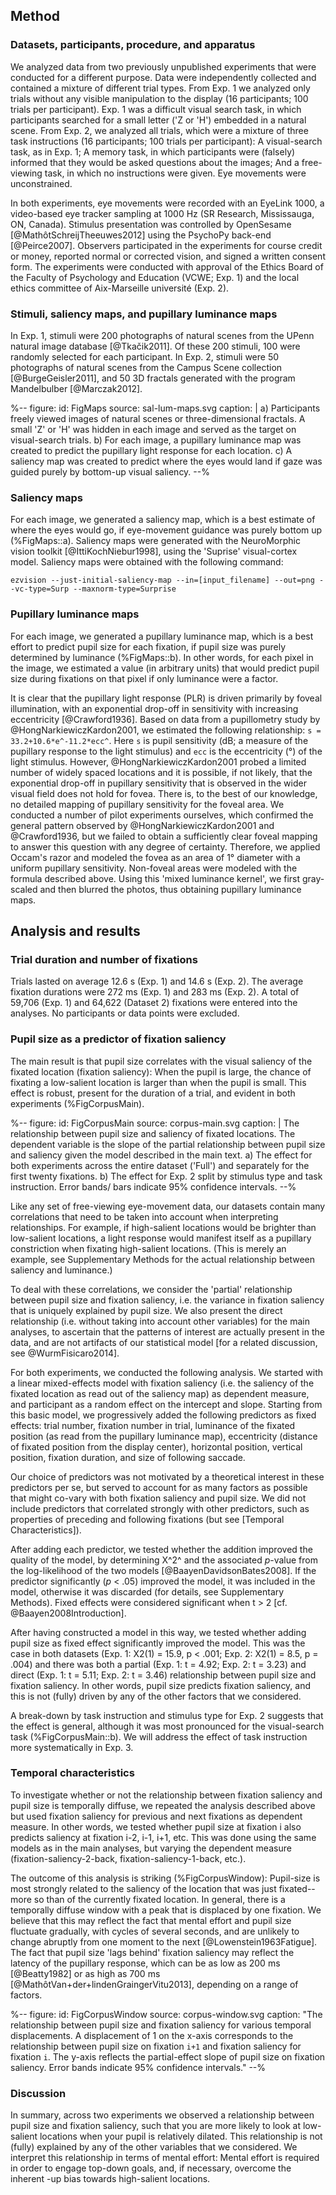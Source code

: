 ## Method

### Datasets, participants, procedure, and apparatus

We analyzed data from two previously unpublished experiments that were conducted for a different purpose. Data were independently collected and contained a mixture of different trial types. From Exp. 1 we analyzed only trials without any visible manipulation to the display (16 participants; 100 trials per participant). Exp. 1 was a difficult visual search task, in which participants searched for a small letter ('Z or 'H') embedded in a natural scene. From Exp. 2, we analyzed all trials, which were a mixture of three task instructions (16 participants; 100 trials per participant): A visual-search task, as in Exp. 1; A memory task, in which participants were (falsely) informed that they would be asked questions about the images; And a free-viewing task, in which no instructions were given. Eye movements were unconstrained.

In both experiments, eye movements were recorded with an EyeLink 1000, a video-based eye tracker sampling at 1000 Hz (SR Research, Mississauga, ON, Canada). Stimulus presentation was controlled by OpenSesame [@MathôtSchreijTheeuwes2012] using the PsychoPy back-end [@Peirce2007]. Observers participated in the experiments for course credit or money, reported normal or corrected vision, and signed a written consent form. The experiments were conducted with approval of the Ethics Board of the Faculty of Psychology and Education (VCWE; Exp. 1) and the local ethics committee of Aix-Marseille université (Exp. 2).

### Stimuli, saliency maps, and pupillary luminance maps

In Exp. 1, stimuli were 200 photographs of natural scenes from the UPenn natural image database [@Tkačik2011]. Of these 200 stimuli, 100 were randomly selected for each participant. In Exp. 2, stimuli were 50 photographs of natural scenes from the Campus Scene collection [@BurgeGeisler2011], and 50 3D fractals generated with the program Mandelbulber [@Marczak2012].

%--
figure:
 id: FigMaps
 source: sal-lum-maps.svg
 caption: |
  a) Participants freely viewed images of natural scenes or three-dimensional fractals. A small 'Z' or 'H' was hidden in each image and served as the target on visual-search trials. b) For each image, a pupillary luminance map was created to predict the pupillary light response for each location. c) A saliency map was created to predict where the eyes would land if gaze was guided purely by bottom-up visual saliency.
--%

### Saliency maps

For each image, we generated a saliency map, which is a best estimate of where the eyes would go, if eye-movement guidance was purely bottom up (%FigMaps::a). Saliency maps were generated with the NeuroMorphic vision toolkit [@IttiKochNiebur1998], using the 'Suprise' visual-cortex model. Saliency maps were obtained with the following command:

	ezvision --just-initial-saliency-map --in=[input_filename] --out=png --vc-type=Surp --maxnorm-type=Surprise

### Pupillary luminance maps

For each image, we generated a pupillary luminance map, which is a best effort to predict pupil size for each fixation, if pupil size was purely determined by luminance (%FigMaps::b). In other words, for each pixel in the image, we estimated a value (in arbitrary units) that would predict pupil size during fixations on that pixel if only luminance were a factor.

It is clear that the pupillary light response (PLR) is driven primarily by foveal illumination, with an exponential drop-off in sensitivity with increasing eccentricity [@Crawford1936]. Based on data from a pupillometry study by @HongNarkiewiczKardon2001, we estimated the following relationship: `s = 33.2+10.6*e^-11.2*ecc^`. Here `s` is pupil sensitivity (dB; a measure of the pupillary response to the light stimulus) and `ecc` is the eccentricity (°) of the light stimulus. However, @HongNarkiewiczKardon2001 probed a limited number of widely spaced locations and it is possible, if not likely, that the exponential drop-off in pupillary sensitivity that is observed in the wider visual field does not hold for fovea. There is, to the best of our knowledge, no detailed mapping of pupillary sensitivity for the foveal area. We conducted a number of pilot experiments ourselves, which confirmed the general pattern observed by @HongNarkiewiczKardon2001 and @Crawford1936, but we failed to obtain a sufficiently clear foveal mapping to answer this question with any degree of certainty. Therefore, we applied Occam's razor and modeled the fovea as an area of 1° diameter with a uniform pupillary sensitivity. Non-foveal areas were modeled with the formula described above. Using this 'mixed luminance kernel', we first gray-scaled and then blurred the photos, thus obtaining pupillary luminance maps.

## Analysis and results

### Trial duration and number of fixations

Trials lasted on average 12.6 s (Exp. 1) and 14.6 s (Exp. 2). The average fixation durations were 272 ms (Exp. 1) and 283 ms (Exp. 2). A total of 59,706 (Exp. 1) and 64,622 (Dataset 2) fixations were entered into the analyses. No participants or data points were excluded.

### Pupil size as a predictor of fixation saliency

The main result is that pupil size correlates with the visual saliency of the fixated location (fixation saliency): When the pupil is large, the chance of fixating a low-salient location is larger than when the pupil is small. This effect is robust, present for the duration of a trial, and evident in both experiments (%FigCorpusMain).

%--
figure:
 id: FigCorpusMain
 source: corpus-main.svg
 caption: |
  The relationship between pupil size and saliency of fixated locations. The dependent variable is the slope of the partial relationship between pupil size and saliency given the model described in the main text. a) The effect for both experiments across the entire dataset ('Full') and separately for the first twenty fixations. b) The effect for Exp. 2 split by stimulus type and task instruction. Error bands/ bars indicate 95% confidence intervals.
--%

Like any set of free-viewing eye-movement data, our datasets contain many correlations that need to be taken into account when interpreting relationships. For example, if high-salient locations would be brighter than low-salient locations, a light response would manifest itself as a pupillary constriction when fixating high-salient locations. (This is merely an example, see Supplementary Methods for the actual relationship between saliency and luminance.)

To deal with these correlations, we consider the 'partial' relationship between pupil size and fixation saliency, i.e. the variance in fixation saliency that is uniquely explained by pupil size. We also present the direct relationship (i.e. without taking into account other variables) for the main analyses, to ascertain that the patterns of interest are actually present in the data, and are not artifacts of our statistical model [for a related discussion, see @WurmFisicaro2014].

For both experiments, we conducted the following analysis. We started with a linear mixed-effects model with fixation saliency (i.e. the saliency of the fixated location as read out of the saliency map) as dependent measure, and participant as a random effect on the intercept and slope. Starting from this basic model, we progressively added the following predictors as fixed effects: trial number, fixation number in trial, luminance of the fixated position (as read from the pupillary luminance map), eccentricity (distance of fixated position from the display center), horizontal position, vertical position, fixation duration, and size of following saccade.

Our choice of predictors was not motivated by a theoretical interest in these predictors per se, but served to account for as many factors as possible that might co-vary with both fixation saliency and pupil size. We did not include predictors that correlated strongly with other predictors, such as properties of preceding and following fixations (but see [Temporal Characteristics]).

After adding each predictor, we tested whether the addition improved the quality of the model, by determining X^2^ and the associated *p*-value from the log-likelihood of the two models [@BaayenDavidsonBates2008]. If the predictor significantly (*p* < .05) improved the model, it was included in the model, otherwise it was discarded (for details, see Supplementary Methods). Fixed effects were considered significant when t > 2 [cf. @Baayen2008Introduction].

After having constructed a model in this way, we tested whether adding pupil size as fixed effect significantly improved the model. This was the case in both datasets (Exp. 1: X2(1) = 15.9, p < .001; Exp. 2: X2(1) = 8.5, p = .004) and there was both a partial (Exp. 1: t = 4.92; Exp. 2: t = 3.23) and direct (Exp. 1: t = 5.11; Exp. 2: t = 3.46) relationship between pupil size and fixation saliency. In other words, pupil size predicts fixation saliency, and this is not (fully) driven by any of the other factors that we considered.

A break-down by task instruction and stimulus type for Exp. 2 suggests that the effect is general, although it was most pronounced for the visual-search task (%FigCorpusMain::b). We will address the effect of task instruction more systematically in Exp. 3.

### Temporal characteristics

To investigate whether or not the relationship between fixation saliency and pupil size is temporally diffuse, we repeated the analysis described above but used fixation saliency for previous and next fixations as dependent measure. In other words, we tested whether pupil size at fixation i also predicts saliency at fixation i-2, i-1, i+1, etc. This was done using the same models as in the main analyses, but varying the dependent measure (fixation-saliency-2-back, fixation-saliency-1-back, etc.).

The outcome of this analysis is striking (%FigCorpusWindow): Pupil-size is most strongly related to the saliency of the location that was just fixated--more so than of the currently fixated location. In general, there is a temporally diffuse window with a peak that is displaced by one fixation. We believe that this may reflect the fact that mental effort and pupil size fluctuate gradually, with cycles of several seconds, and are unlikely to change abruptly from one moment to the next [@Lowenstein1963Fatigue]. The fact that pupil size 'lags behind' fixation saliency may reflect the latency of the pupillary response, which can be as low as 200 ms [@Beatty1982] or as high as 700 ms [@MathôtVan+der+lindenGraingerVitu2013], depending on a range of factors.

%--
figure:
 id: FigCorpusWindow
 source: corpus-window.svg
 caption: "The relationship between pupil size and fixation saliency for various temporal displacements. A displacement of 1 on the x-axis corresponds to the relationship between pupil size on fixation `i+1` and fixation saliency for fixation `i`. The y-axis reflects the partial-effect slope of pupil size on fixation saliency. Error bands indicate 95% confidence intervals."
--%

### Discussion

In summary, across two experiments we observed a relationship between pupil size and fixation saliency, such that you are more likely to look at low-salient locations when your pupil is relatively dilated. This relationship is not (fully) explained by any of the other variables that we considered. We interpret this relationship in terms of mental effort: Mental effort is required in order to engage top-down goals, and, if necessary, overcome the inherent -up bias towards high-salient locations.
